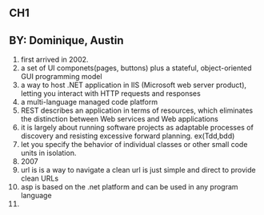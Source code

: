 ## CH1


## BY: Dominique, Austin


1. first arrived in 2002.
2. a set of UI componets(pages, buttons) plus a stateful, object-oriented GUI programming model
3. a way to host .NET application in IIS (Microsoft web server product), letting you interact with HTTP requests and responses
4. a multi-language managed code platform
5. REST describes an application in terms of resources, which eliminates the distinction between Web services and Web applications
6. it is largely about running software projects as adaptable processes of discovery and resisting excessive forward planning. ex(Tdd,bdd) 
7. let you specify the behavior of individual classes or other small code units in isolation.
8. 2007
9. url is is a way to navigate a clean url is just simple and direct to provide clean URLs
10. asp is based on the .net platform and can be used in any program language
11. 


 




